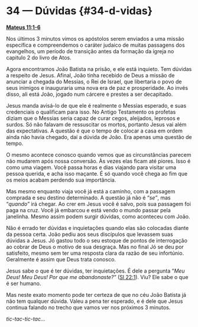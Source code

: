 # 34 — Dúvidas {#34-d-vidas}

[**Mateus 11:1-6**](http://bibliaonline.com.br/acf/mt/11/1-6)

Nos últimos 3 minutos vimos os apóstolos serem enviados a uma missão específica e compreendemos o caráter judaico de muitas passagens dos evangelhos, um período de transição antes da formação da igreja no capitulo 2 do livro de Atos.

Agora encontramos João Batista na prisão, e ele está inquieto. Tem dúvidas a respeito de Jesus. Afinal, João tinha recebido de Deus a missão de anunciar a chegada do Messias, o Rei de Israel, que libertaria o povo de seus inimigos e inauguraria uma nova era de paz e prosperidade. Ao invés disso, ali está João, jogado num cárcere e prestes a ser decapitado.

Jesus manda avisá-lo de que ele é realmente o Messias esperado, e suas credenciais o qualificam para isso. No Antigo Testamento os profetas diziam que o Messias seria capaz de curar cegos, aleijados, leprosos e surdos. Só não falavam de ressuscitar os mortos, portanto Jesus vai além das expectativas. A questão é que o tempo de colocar a casa em ordem ainda não havia chegado, daí a dúvida de João. Era apenas uma questão de tempo.

O mesmo acontece conosco quando vemos que as circunstâncias parecem não mudarem após nossa conversão. Às vezes elas ficam até piores. Isso é como uma viagem. Você passa horas e dias viajando para visitar uma pessoa querida, e acha isso maçante. É só quando você chega ao fim que os meios acabam perdendo sua importância.

Mas mesmo enquanto viaja você já está a caminho, com a passagem comprada e seu destino determinado. A questão já não é “_se”_, mas “_quando”_ irá chegar. Ao crer em Jesus você é salvo, pois sua passagem foi paga na cruz. Você já embarcou e está vendo o mundo passar pela janelinha. Mesmo assim podem surgir dúvidas, como aconteceu com João.

Não é errado ter dúvidas e inquietações quando elas são colocadas diante da pessoa certa. João pediu aos seus discípulos que levassem suas dúvidas a Jesus. Jó gastou todo o seu estoque de pontos de interrogação ao cobrar de Deus o motivo de sua desgraça. Mas no final Jó se deu por satisfeito, mesmo sem ter uma resposta clara da razão de seu infortúnio. Geralmente é assim que Deus trata conosco.

Jesus sabe o que é ter dúvidas, ter inquietações. É dele a pergunta “_Meu Deus! Meu Deus! Por que me abandonaste?”_ ([Sl 22:1](http://bibliaonline.com.br/acf/sl/22/1)). Viu? Ele sabe o que é ser humano.

Mas neste exato momento pode ter certeza de que no céu João Batista já não tem qualquer dúvida. Valeu a pena ter esperado, e é dele que Jesus continua falando no trecho que vamos ver nos próximos 3 minutos.

_tic-tac-tic-tac..._